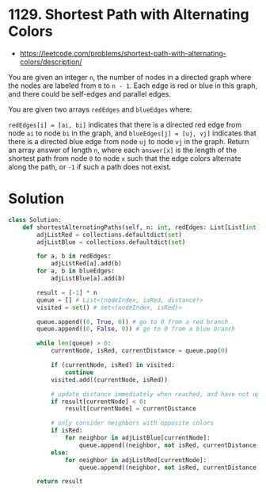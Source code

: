 # 1129. Shortest Path with Alternating Colors

-   https://leetcode.com/problems/shortest-path-with-alternating-colors/description/

You are given an integer `n`, the number of nodes in a directed graph where the nodes are labeled from `0` to `n - 1`. Each edge is red or blue in this graph, and there could be self-edges and parallel edges.

You are given two arrays `redEdges` and `blueEdges` where:

`redEdges[i] = [ai, bi]` indicates that there is a directed red edge from node `ai` to node `bi` in the graph, and
`blueEdges[j] = [uj, vj]` indicates that there is a directed blue edge from node `uj` to node `vj` in the graph.
Return an array answer of length `n`, where each `answer[x]` is the length of the shortest path from node `0` to node `x` such that the edge colors alternate along the path, or `-1` if such a path does not exist.

# Solution

```python
class Solution:
    def shortestAlternatingPaths(self, n: int, redEdges: List[List[int]], blueEdges: List[List[int]]) -> List[int]:
        adjListRed = collections.defaultdict(set)
        adjListBlue = collections.defaultdict(set)

        for a, b in redEdges:
            adjListRed[a].add(b)
        for a, b in blueEdges:
            adjListBlue[a].add(b)

        result = [-1] * n
        queue = [] # List<(nodeIndex, isRed, distance)>
        visited = set() # set<(nodeIndex, isRed)>

        queue.append((0, True, 0)) # go to 0 from a red branch
        queue.append((0, False, 0)) # go to 0 from a blue branch

        while len(queue) > 0:
            currentNode, isRed, currentDistance = queue.pop(0)

            if (currentNode, isRed) in visited:
                continue
            visited.add((currentNode, isRed))

            # update distance immediately when reached, and have not updated already
            if result[currentNode] < 0:
                result[currentNode] = currentDistance

            # only consider neighbors with opposite colors
            if isRed:
                for neighbor in adjListBlue[currentNode]:
                    queue.append((neighbor, not isRed, currentDistance + 1))
            else:
                for neighbor in adjListRed[currentNode]:
                    queue.append((neighbor, not isRed, currentDistance + 1))

        return result
```
